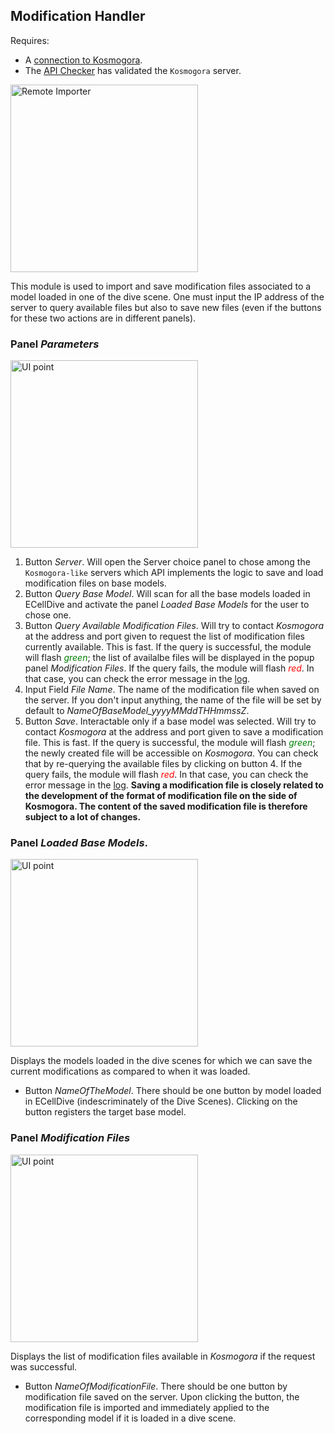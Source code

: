 ## Modification Handler
Requires:
- A [connection to Kosmogora](../Network/connecting_to_Kosmogora.md).
- The [API Checker](./api_checker.md) has validated the `Kosmogora` server.

<img src="../../../resources/images/modules/modif_handler.jpg" alt="Remote Importer" style="height: 300px;"/>

This module is used to import and save modification files associated to a model loaded in one of the dive scene. One must input the IP address of the server to query available files but also to save new files (even if the buttons for these two actions are in different panels).

### Panel *Parameters*
<img src="../../../resources/images/modules/1x/modif_handler_panel.png" alt="UI point" style="height: 300px;"/>

1. Button *Server*. Will open the Server choice panel to chose among the `Kosmogora-like` servers which API implements the logic to save and load modification files on base models. 
2. Button *Query Base Model*. Will scan for all the base models loaded in ECellDive and activate the panel *Loaded Base Models* for the user to chose one.
3. Button *Query Available Modification Files*. Will try to contact *Kosmogora* at the address and port given to request the list of modification files currently available. This is fast. If the query is successful, the module will flash <span style="color:green">*green*</span>; the list of availalbe files will be displayed in the popup panel *Modification Files*. If the query fails, the module will flash <span style="color:red">*red*</span>. In that case, you can check the error message in the [log](/articles/UserManual/UIMenus/log_menu.html).
4. Input Field *File Name*. The name of the modification file when saved on the server. If you don't input anything, the name of the file will be set by default to *NameOfBaseModel_yyyyMMddTHHmmssZ*. 
5. Button *Save*. Interactable only if a base model was selected.  Will try to contact *Kosmogora* at the address and port given to save a modification file. This is fast. If the query is successful, the module will flash <span style="color:green">*green*</span>; the newly created file will be accessible on *Kosmogora*. You can check that by re-querying the available files by clicking on button 4. If the query fails, the module will flash <span style="color:red">*red*</span>. In that case, you can check the error message in the [log](/articles/UserManual/UIMenus/log_menu.html). **Saving a modification file is closely related to the development of the format of modification file on the side of Kosmogora. The content of the saved modification file is therefore subject to a lot of changes.**

### Panel *Loaded Base Models*.

<img src="../../../resources/images/modules/modif_handler_loadedmodel.jpg" alt="UI point" style="height: 300px;"/>

Displays the models loaded in the dive scenes for which we can save the current modifications as compared to when it was loaded.
- Button *NameOfTheModel*. There should be one button by model loaded in ECellDive (indescriminately of the Dive Scenes). Clicking on the button registers the target base model.

### Panel *Modification Files*

<img src="../../../resources/images/modules/modif_handler_modfile.jpg" alt="UI point" style="height: 300px;"/>

Displays the list of modification files available in *Kosmogora* if the request was successful.
- Button *NameOfModificationFile*. There should be one button by modification file saved on the server. Upon clicking the button, the modification file is imported and immediately applied to the corresponding model if it is loaded in a dive scene.
